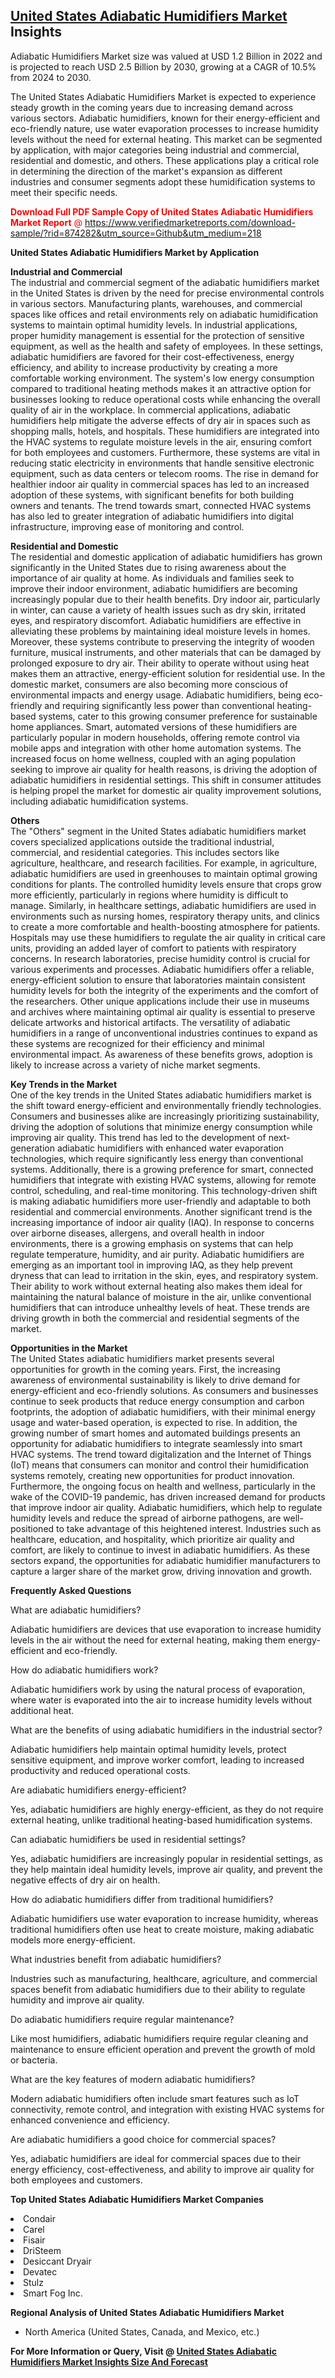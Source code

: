 <h2><a href="https://www.verifiedmarketreports.com/download-sample/?rid=874282&amp;utm_source=Github&amp;utm_medium=218" target="_blank">United States Adiabatic Humidifiers Market</a> Insights</h2><p>Adiabatic Humidifiers Market size was valued at USD 1.2 Billion in 2022 and is projected to reach USD 2.5 Billion by 2030, growing at a CAGR of 10.5% from 2024 to 2030.</p><p><p>The United States Adiabatic Humidifiers Market is expected to experience steady growth in the coming years due to increasing demand across various sectors. Adiabatic humidifiers, known for their energy-efficient and eco-friendly nature, use water evaporation processes to increase humidity levels without the need for external heating. This market can be segmented by application, with major categories being industrial and commercial, residential and domestic, and others. These applications play a critical role in determining the direction of the market's expansion as different industries and consumer segments adopt these humidification systems to meet their specific needs. <p><span class=""><span style="color: #ff0000;"><strong>Download Full PDF Sample Copy of United States Adiabatic Humidifiers Market Report</strong> @ </span><a href="https://www.verifiedmarketreports.com/download-sample/?rid=874282&amp;utm_source=Github&amp;utm_medium=218" target="_blank">https://www.verifiedmarketreports.com/download-sample/?rid=874282&amp;utm_source=Github&amp;utm_medium=218</a></span></p></p> <p><strong>United States Adiabatic Humidifiers Market by Application</strong></p> <p><strong>Industrial and Commercial</strong><br> The industrial and commercial segment of the adiabatic humidifiers market in the United States is driven by the need for precise environmental controls in various sectors. Manufacturing plants, warehouses, and commercial spaces like offices and retail environments rely on adiabatic humidification systems to maintain optimal humidity levels. In industrial applications, proper humidity management is essential for the protection of sensitive equipment, as well as the health and safety of employees. In these settings, adiabatic humidifiers are favored for their cost-effectiveness, energy efficiency, and ability to increase productivity by creating a more comfortable working environment. The system's low energy consumption compared to traditional heating methods makes it an attractive option for businesses looking to reduce operational costs while enhancing the overall quality of air in the workplace. In commercial applications, adiabatic humidifiers help mitigate the adverse effects of dry air in spaces such as shopping malls, hotels, and hospitals. These humidifiers are integrated into the HVAC systems to regulate moisture levels in the air, ensuring comfort for both employees and customers. Furthermore, these systems are vital in reducing static electricity in environments that handle sensitive electronic equipment, such as data centers or telecom rooms. The rise in demand for healthier indoor air quality in commercial spaces has led to an increased adoption of these systems, with significant benefits for both building owners and tenants. The trend towards smart, connected HVAC systems has also led to greater integration of adiabatic humidifiers into digital infrastructure, improving ease of monitoring and control. </p> <p><strong>Residential and Domestic</strong><br> The residential and domestic application of adiabatic humidifiers has grown significantly in the United States due to rising awareness about the importance of air quality at home. As individuals and families seek to improve their indoor environment, adiabatic humidifiers are becoming increasingly popular due to their health benefits. Dry indoor air, particularly in winter, can cause a variety of health issues such as dry skin, irritated eyes, and respiratory discomfort. Adiabatic humidifiers are effective in alleviating these problems by maintaining ideal moisture levels in homes. Moreover, these systems contribute to preserving the integrity of wooden furniture, musical instruments, and other materials that can be damaged by prolonged exposure to dry air. Their ability to operate without using heat makes them an attractive, energy-efficient solution for residential use. In the domestic market, consumers are also becoming more conscious of environmental impacts and energy usage. Adiabatic humidifiers, being eco-friendly and requiring significantly less power than conventional heating-based systems, cater to this growing consumer preference for sustainable home appliances. Smart, automated versions of these humidifiers are particularly popular in modern households, offering remote control via mobile apps and integration with other home automation systems. The increased focus on home wellness, coupled with an aging population seeking to improve air quality for health reasons, is driving the adoption of adiabatic humidifiers in residential settings. This shift in consumer attitudes is helping propel the market for domestic air quality improvement solutions, including adiabatic humidification systems. </p> <p><strong>Others</strong><br> The "Others" segment in the United States adiabatic humidifiers market covers specialized applications outside the traditional industrial, commercial, and residential categories. This includes sectors like agriculture, healthcare, and research facilities. For example, in agriculture, adiabatic humidifiers are used in greenhouses to maintain optimal growing conditions for plants. The controlled humidity levels ensure that crops grow more efficiently, particularly in regions where humidity is difficult to manage. Similarly, in healthcare settings, adiabatic humidifiers are used in environments such as nursing homes, respiratory therapy units, and clinics to create a more comfortable and health-boosting atmosphere for patients. Hospitals may use these humidifiers to regulate the air quality in critical care units, providing an added layer of comfort to patients with respiratory concerns. In research laboratories, precise humidity control is crucial for various experiments and processes. Adiabatic humidifiers offer a reliable, energy-efficient solution to ensure that laboratories maintain consistent humidity levels for both the integrity of the experiments and the comfort of the researchers. Other unique applications include their use in museums and archives where maintaining optimal air quality is essential to preserve delicate artworks and historical artifacts. The versatility of adiabatic humidifiers in a range of unconventional industries continues to expand as these systems are recognized for their efficiency and minimal environmental impact. As awareness of these benefits grows, adoption is likely to increase across a variety of niche market segments. </p> <p><strong>Key Trends in the Market</strong><br> One of the key trends in the United States adiabatic humidifiers market is the shift toward energy-efficient and environmentally friendly technologies. Consumers and businesses alike are increasingly prioritizing sustainability, driving the adoption of solutions that minimize energy consumption while improving air quality. This trend has led to the development of next-generation adiabatic humidifiers with enhanced water evaporation technologies, which require significantly less energy than conventional systems. Additionally, there is a growing preference for smart, connected humidifiers that integrate with existing HVAC systems, allowing for remote control, scheduling, and real-time monitoring. This technology-driven shift is making adiabatic humidifiers more user-friendly and adaptable to both residential and commercial environments. Another significant trend is the increasing importance of indoor air quality (IAQ). In response to concerns over airborne diseases, allergens, and overall health in indoor environments, there is a growing emphasis on systems that can help regulate temperature, humidity, and air purity. Adiabatic humidifiers are emerging as an important tool in improving IAQ, as they help prevent dryness that can lead to irritation in the skin, eyes, and respiratory system. Their ability to work without external heating also makes them ideal for maintaining the natural balance of moisture in the air, unlike conventional humidifiers that can introduce unhealthy levels of heat. These trends are driving growth in both the commercial and residential segments of the market. </p> <p><strong>Opportunities in the Market</strong><br> The United States adiabatic humidifiers market presents several opportunities for growth in the coming years. First, the increasing awareness of environmental sustainability is likely to drive demand for energy-efficient and eco-friendly solutions. As consumers and businesses continue to seek products that reduce energy consumption and carbon footprints, the adoption of adiabatic humidifiers, with their minimal energy usage and water-based operation, is expected to rise. In addition, the growing number of smart homes and automated buildings presents an opportunity for adiabatic humidifiers to integrate seamlessly into smart HVAC systems. The trend toward digitalization and the Internet of Things (IoT) means that consumers can monitor and control their humidification systems remotely, creating new opportunities for product innovation. Furthermore, the ongoing focus on health and wellness, particularly in the wake of the COVID-19 pandemic, has driven increased demand for products that improve indoor air quality. Adiabatic humidifiers, which help to regulate humidity levels and reduce the spread of airborne pathogens, are well-positioned to take advantage of this heightened interest. Industries such as healthcare, education, and hospitality, which prioritize air quality and comfort, are likely to continue to invest in adiabatic humidifiers. As these sectors expand, the opportunities for adiabatic humidifier manufacturers to capture a larger share of the market grow, driving innovation and growth. </p> <p><strong>Frequently Asked Questions</strong></p> <p>What are adiabatic humidifiers?</p> <p>Adiabatic humidifiers are devices that use evaporation to increase humidity levels in the air without the need for external heating, making them energy-efficient and eco-friendly.</p> <p>How do adiabatic humidifiers work?</p> <p>Adiabatic humidifiers work by using the natural process of evaporation, where water is evaporated into the air to increase humidity levels without additional heat.</p> <p>What are the benefits of using adiabatic humidifiers in the industrial sector?</p> <p>Adiabatic humidifiers help maintain optimal humidity levels, protect sensitive equipment, and improve worker comfort, leading to increased productivity and reduced operational costs.</p> <p>Are adiabatic humidifiers energy-efficient?</p> <p>Yes, adiabatic humidifiers are highly energy-efficient, as they do not require external heating, unlike traditional heating-based humidification systems.</p> <p>Can adiabatic humidifiers be used in residential settings?</p> <p>Yes, adiabatic humidifiers are increasingly popular in residential settings, as they help maintain ideal humidity levels, improve air quality, and prevent the negative effects of dry air on health.</p> <p>How do adiabatic humidifiers differ from traditional humidifiers?</p> <p>Adiabatic humidifiers use water evaporation to increase humidity, whereas traditional humidifiers often use heat to create moisture, making adiabatic models more energy-efficient.</p> <p>What industries benefit from adiabatic humidifiers?</p> <p>Industries such as manufacturing, healthcare, agriculture, and commercial spaces benefit from adiabatic humidifiers due to their ability to regulate humidity and improve air quality.</p> <p>Do adiabatic humidifiers require regular maintenance?</p> <p>Like most humidifiers, adiabatic humidifiers require regular cleaning and maintenance to ensure efficient operation and prevent the growth of mold or bacteria.</p> <p>What are the key features of modern adiabatic humidifiers?</p> <p>Modern adiabatic humidifiers often include smart features such as IoT connectivity, remote control, and integration with existing HVAC systems for enhanced convenience and efficiency.</p> <p>Are adiabatic humidifiers a good choice for commercial spaces?</p> <p>Yes, adiabatic humidifiers are ideal for commercial spaces due to their energy efficiency, cost-effectiveness, and ability to improve air quality for both employees and customers.</p> </p><p><strong>Top United States Adiabatic Humidifiers Market Companies</strong></p><div data-test-id=""><p><li>Condair</li><li> Carel</li><li> Fisair</li><li> DriSteem</li><li> Desiccant Dryair</li><li> Devatec</li><li> Stulz</li><li> Smart Fog Inc.</li></p><div><strong>Regional Analysis of&nbsp;United States Adiabatic Humidifiers Market</strong></div><ul><li dir="ltr"><p dir="ltr">North America&nbsp;(United States, Canada, and Mexico, etc.)</p></li></ul><p><strong>For More Information or Query, Visit @&nbsp;</strong><strong><a href="https://www.verifiedmarketreports.com/product/adiabatic-humidifiers-market/?utm_source=Github&amp;utm_medium=218" target="_blank">United States Adiabatic Humidifiers Market Insights Size And Forecast</a></strong></p></div>

